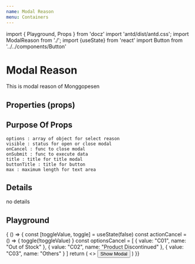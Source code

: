 ```yaml
---
name: Modal Reason
menu: Containers
---
```


import { Playground, Props } from 'docz'
import 'antd/dist/antd.css';
import ModalReason from './';
import {useState} from 'react'
import Button from '../../components/Button'

# Modal Reason
This is modal reason of Monggopesen


## Properties (props)
<Props of={ModalReason} />

## Purpose Of Props
```
options : array of object for select reason
visible : status for open or close modal
onCancel : func to close modal
onSubmit : func to execute data
title : title for title modal
buttonTitle : title for button
max : maximum length for text area
```

## Details
no details

## Playground
<Playground>
{ () => {
   const [toggleValue, toggle] = useState(false)
   const actionCancel = () => {
     toggle(!toggleValue)
   }
   const optionsCancel = [
    { value: "C01", name: "Out of Stock" },
    { value: "C02", name: "Product Discontinued" },
    { value: "C03", name: "Others" }
  ]
  return (
    <>
    <ModalReason
      visible={toggleValue}
      options={optionsCancel}
      title={"Cancel Order"}
      buttonTitle={"Cancel Order"}
      onCancel={actionCancel}
      onSubmit={actionCancel}
      />
      <Button onClick={actionCancel} type="primary">Show Modal</Button>
    </>
  )
}}
</Playground>